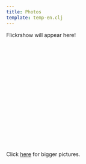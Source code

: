 ```yaml
---
title: Photos
template: temp-en.clj
---
```


<script type="text/javascript" src="http://v6.flickrshow.com/scripts/"></script>

<div id="fsDemo" style="height:300px;width:400px;">
<p>Flickrshow will appear here!</p>
</div>
<script type="text/javascript">
var robin = new flickrshow("fsDemo", {flickr_photoset: "72157622897678374", size:"_m"});

</script>

Click 
[here](http://www.flickr.com/photos/nakkaya/sets/72157622897678374/) for
bigger pictures.

